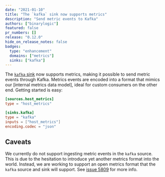 ```yaml
---
date: "2021-01-10"
title: "The `kafka` sink now supports metrics"
description: "Send metric events to Kafka"
authors: ["binarylogic"]
featured: false
pr_numbers: []
release: "0.12.0"
hide_on_release_notes: false
badges:
  type: "enhancement"
  domains: ["metrics"]
  sinks: ["kafka"]
---
```


The [`kafka` sink][kafka_sink] now supports metrics, making it possible to send
metric events through Kafka. Metrics events are encoded into a format that
mimics our [internal metrics data model], ideal for custom consumers on the
other end. Getting started is easy:

```toml
[sources.host_metrics]
type = "host_metrics"

[sinks.kafka]
type = "kafka"
inputs = ["host_metrics"]
encoding.codec = "json"
```

## Caveats

We currently do not support ingesting metric events in the `kafka` source. This
is due to the hesitation to introduce yet another metrics format into the world.
Instead, we are working to support an open metrics format that the `kafka`
source and sink will support. See [issue 5809] for more info.

[issue 5809]: https://github.com/vectordotdev/vector/issues/5809
[kafka_sink]: /docs/reference/configuration/sinks/kafka/
[metrics data model]: /docs/about/introduction/architecture/data-model/metric/#schema
